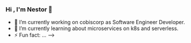 ### Hi , I'm Nestor 👋


- 🔭 I’m currently working on cobiscorp as Software Engineer Developer.
- 🌱 I’m currently learning about microservices on k8s and serverless.
- ⚡ Fun fact: ...
-->
